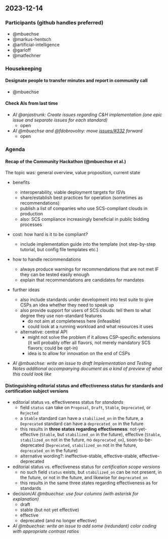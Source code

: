 ## 2023-12-14

### Participants (github handles preferred)

- @mbuechse
- @markus-hentsch
- @artificial-intelligence
- @garloff
- @matfechner

### Housekeeping

#### Designate people to transfer minutes and report in community call

- @mbuechse

#### Check AIs from last time

- _AI @anjastrunk: Create issues regarding C&H implementation (one epic issue and separate issues for each standard)_
    - open
- _AI @mbuechse and @fdobrovolny: move [issues/#332](https://github.com/SovereignCloudStack/issues/issues/332) forward_
    - open

### Agenda

#### Recap of the Community Hackathon (@mbuechse et al.)

The topic was: general overview, value proposition, current state

- benefits
  - interoperability, viable deployment targets for ISVs
  - share/establish best practices for operation (sometimes as recommendations)
  - publish a list of companies who use SCS-compliant clouds in production
  - also: SCS compliance increasingly beneficial in public bidding processes
- cost: how hard is it to be compliant?
  - include implementation guide into the template (not step-by-step tutorial, but config file templates etc.)
- how to handle recommendations
  - always produce warnings for recommendations that are not met IF they can be tested easily enough
  - explain that recommendations are candidates for mandates
- further ideas
  - also include standards under development into test suite to give CSPs an idea whether they need to speak up
  - also provide support for users of SCS clouds: tell them to what degree they use non-standard features
      - do not aim at completeness here (infeasible)
      - could look at a running workload and what resources it uses
  - alternative: central API
      - might not solve the problem if it allows CSP-specific extensions (it will probably offer all flavors, not merely mandatory SCS flavors; could be opt-in)
      - idea is to allow for innovation on the end of CSPs

- _AI @mbuechse: write an issue to draft Implementation and Testing Notes additional accompanying document as a kind of preview of what this could look like_

#### Distinguishing editorial status and effectiveness status for standards and certification subject versions

- editorial status vs. effectiveness status for *standards*
    - field `status` can take on `Proposal`, `Draft`, `Stable`, `Deprecated`, or `Rejected`
    - a `Stable` standard can have a `stabilized_on` in the future, a `Deprecated` standard can have a `deprecated_on` in the future
    - this results in **three states regarding effectiveness**: not-yet-effective (`Stable`, but `stabilized_on` in the future), effective (`Stable`, `stabilized_on` not in the future, no `deprecated_on`), soon-to-be-deprecated (`Deprecated`, `stabilized_on` not in the future, `deprecated_on` in the future)
    - alternative wording?: ineffective-stable, effective-stable, effective-deprecated
- editorial status vs. effectiveness status for *certification scope versions*
    - no such field `status` exists, but `stabilized_on` can be not present, in the future, or not in the future, and likewise for `deprecated_on`
    - this results in the same three states regarding effectiveness as for standards
- decision/_AI @mbuechse: use four columns (with asterisk for explanation)_
    - draft
    - stable (but not yet effective)
    - effective 
    - deprecated (and no longer effective)
- _AI @mbuechse: write an issue to add some (redundant) color coding with appropriate contrast ratios_
